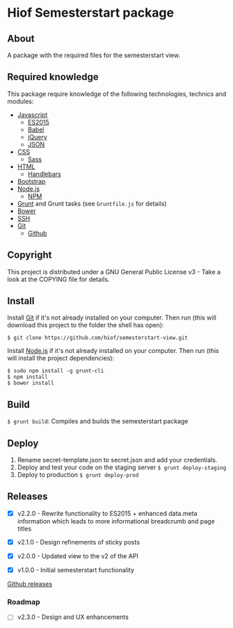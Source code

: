 # Hiof Semesterstart package

## About

A package with the required files for the semesterstart view.

## Required knowledge

This package require knowledge of the following technologies, technics and modules:

- [Javascript](https://en.wikipedia.org/wiki/JavaScript)
    - [ES2015](https://en.wikipedia.org/wiki/ECMAScript#6th_Edition)
    - [Babel](https://babeljs.io)
    - [jQuery](https://jquery.com)
    - [JSON](http://jsonapi.org)
- [CSS](https://en.wikipedia.org/wiki/Cascading_Style_Sheets)
    - [Sass](http://sass-lang.com)
- [HTML](https://en.wikipedia.org/wiki/HTML)
    - [Handlebars](http://handlebarsjs.com)
- [Bootstrap](http://getbootstrap.com)
- [Node.js](https://nodejs.org)
    - [NPM](https://www.npmjs.com)
- [Grunt](http://gruntjs.com) and Grunt tasks (see `Gruntfile.js` for details)
- [Bower](http://bower.io)
- [SSH](https://en.wikipedia.org/wiki/Secure_Shell)
- [Git](https://git-scm.com)
    - [Github](https://github.com)


## Copyright

This project is distributed under a GNU General Public License v3 - Take a look at the COPYING file for details.

## Install

Install [Git](http://git-scm.com) if it's not already installed on your computer. Then run (this will download this project to the folder the shell has open):

```
$ git clone https://github.com/hiof/semesterstart-view.git
```

Install [Node.js](http://nodejs.org) if it's not already installed on your computer. Then run (this will install the project dependencies):

```
$ sudo npm install -g grunt-cli
$ npm install
$ bower install
```

## Build

`$ grunt build`: Compiles and builds the semesterstart package

## Deploy

1. Rename secret-template.json to secret.json and add your credentials.
2. Deploy and test your code on the staging server `$ grunt deploy-staging`
3. Deploy to production `$ grunt deploy-prod`

## Releases

- [x] v2.2.0 - Rewrite functionality to ES2015 + enhanced data.meta information which leads to more informational breadcrumb and page titles

- [x] v2.1.0 - Design refinements of sticky posts
- [x] v2.0.0 - Updated view to the v2 of the API
- [x] v1.0.0 - Initial semesterstart functionality

[Github releases](https://github.com/hiof/semesterstart-view/releases)

### Roadmap

- [ ] v2.3.0 - Design and UX enhancements
